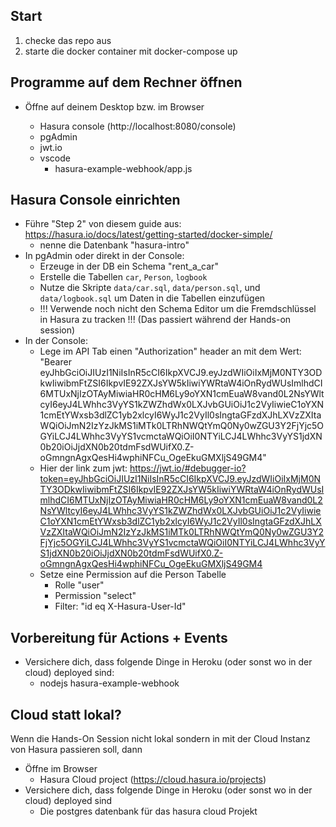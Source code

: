 ## Start

1. checke das repo aus
2. starte die docker container mit docker-compose up

## Programme auf dem Rechner öffnen

- Öffne auf deinem Desktop bzw. im Browser

    - Hasura console (http://localhost:8080/console)
    - pgAdmin
    - jwt.io
    - vscode
        - hasura-example-webhook/app.js 

## Hasura Console einrichten

- Führe "Step 2" von diesem guide aus: https://hasura.io/docs/latest/getting-started/docker-simple/
    - nenne die Datenbank "hasura-intro"
- In pgAdmin oder direkt in der Console:
    - Erzeuge in der DB ein Schema "rent_a_car"
    - Erstelle die Tabellen `car`, `Person`, `logbook`
    - Nutze die Skripte `data/car.sql`, `data/person.sql`, und `data/logbook.sql` um Daten in die Tabellen einzufügen
    - !!! Verwende noch nicht den Schema Editor um die Fremdschlüssel in Hasura zu tracken !!! (Das passiert während der Hands-on session)
- In der Console:
    - Lege im API Tab einen "Authorization" header an mit dem Wert: "Bearer eyJhbGciOiJIUzI1NiIsInR5cCI6IkpXVCJ9.eyJzdWIiOiIxMjM0NTY3ODkwIiwibmFtZSI6IkpvIE92ZXJsYW5kIiwiYWRtaW4iOnRydWUsImlhdCI6MTUxNjIzOTAyMiwiaHR0cHM6Ly9oYXN1cmEuaW8vand0L2NsYWltcyI6eyJ4LWhhc3VyYS1kZWZhdWx0LXJvbGUiOiJ1c2VyIiwieC1oYXN1cmEtYWxsb3dlZC1yb2xlcyI6WyJ1c2VyIl0sIngtaGFzdXJhLXVzZXItaWQiOiJmN2IzYzJkMS1iMTk0LTRhNWQtYmQ0Ny0wZGU3Y2FjYjc5OGYiLCJ4LWhhc3VyYS1vcmctaWQiOiI0NTYiLCJ4LWhhc3VyYS1jdXN0b20iOiJjdXN0b20tdmFsdWUifX0.Z-oGmngnAgxQesHi4wphiNFCu_OgeEkuGMXljS49GM4"
    - Hier der link zum jwt: https://jwt.io/#debugger-io?token=eyJhbGciOiJIUzI1NiIsInR5cCI6IkpXVCJ9.eyJzdWIiOiIxMjM0NTY3ODkwIiwibmFtZSI6IkpvIE92ZXJsYW5kIiwiYWRtaW4iOnRydWUsImlhdCI6MTUxNjIzOTAyMiwiaHR0cHM6Ly9oYXN1cmEuaW8vand0L2NsYWltcyI6eyJ4LWhhc3VyYS1kZWZhdWx0LXJvbGUiOiJ1c2VyIiwieC1oYXN1cmEtYWxsb3dlZC1yb2xlcyI6WyJ1c2VyIl0sIngtaGFzdXJhLXVzZXItaWQiOiJmN2IzYzJkMS1iMTk0LTRhNWQtYmQ0Ny0wZGU3Y2FjYjc5OGYiLCJ4LWhhc3VyYS1vcmctaWQiOiI0NTYiLCJ4LWhhc3VyYS1jdXN0b20iOiJjdXN0b20tdmFsdWUifX0.Z-oGmngnAgxQesHi4wphiNFCu_OgeEkuGMXljS49GM4
    - Setze eine Permission auf die Person Tabelle
        - Rolle "user"
        - Permission "select"
        - Filter: "id eq X-Hasura-User-Id"

## Vorbereitung für Actions + Events

- Versichere dich, dass folgende Dinge in Heroku (oder sonst wo in der cloud) deployed sind:
    - nodejs hasura-example-webhook

## Cloud statt lokal?

Wenn die Hands-On Session nicht lokal sondern in mit der Cloud Instanz von Hasura passieren soll, dann
- Öffne im Browser
    - Hasura Cloud project (https://cloud.hasura.io/projects)
- Versichere dich, dass folgende Dinge in Heroku (oder sonst wo in der cloud) deployed sind
    - Die postgres datenbank für das hasura cloud Projekt
